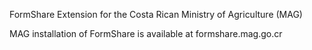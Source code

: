 FormShare Extension for the Costa Rican Ministry of Agriculture (MAG)

MAG installation of FormShare is available at formshare.mag.go.cr

